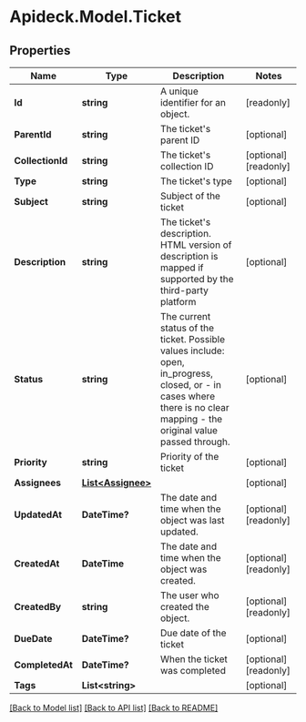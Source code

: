 # Apideck.Model.Ticket

## Properties

Name | Type | Description | Notes
------------ | ------------- | ------------- | -------------
**Id** | **string** | A unique identifier for an object. | [readonly] 
**ParentId** | **string** | The ticket&#39;s parent ID | [optional] 
**CollectionId** | **string** | The ticket&#39;s collection ID | [optional] [readonly] 
**Type** | **string** | The ticket&#39;s type | [optional] 
**Subject** | **string** | Subject of the ticket | [optional] 
**Description** | **string** | The ticket&#39;s description. HTML version of description is mapped if supported by the third-party platform | [optional] 
**Status** | **string** | The current status of the ticket. Possible values include: open, in_progress, closed, or - in cases where there is no clear mapping - the original value passed through. | [optional] 
**Priority** | **string** | Priority of the ticket | [optional] 
**Assignees** | [**List&lt;Assignee&gt;**](Assignee.md) |  | [optional] 
**UpdatedAt** | **DateTime?** | The date and time when the object was last updated. | [optional] [readonly] 
**CreatedAt** | **DateTime** | The date and time when the object was created. | [optional] [readonly] 
**CreatedBy** | **string** | The user who created the object. | [optional] [readonly] 
**DueDate** | **DateTime?** | Due date of the ticket | [optional] 
**CompletedAt** | **DateTime?** | When the ticket was completed | [optional] [readonly] 
**Tags** | **List&lt;string&gt;** |  | [optional] 

[[Back to Model list]](../README.md#documentation-for-models) [[Back to API list]](../README.md#documentation-for-api-endpoints) [[Back to README]](../README.md)

